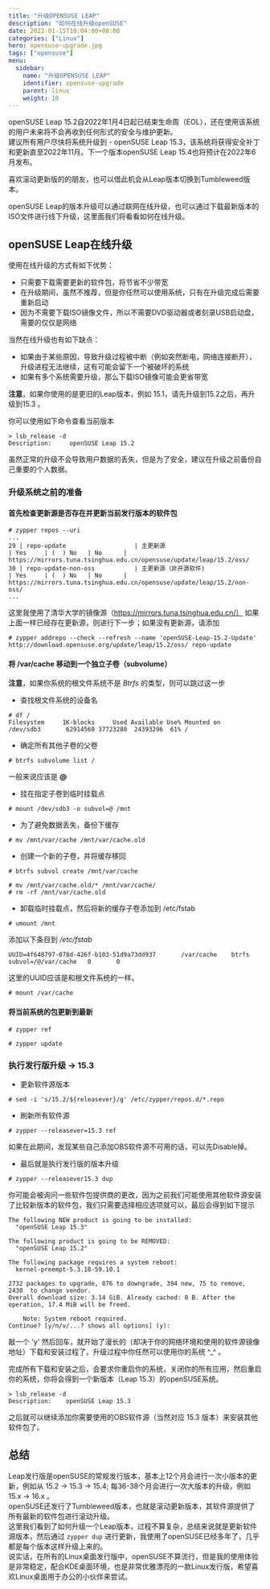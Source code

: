 ```yaml
---
title: "升级OPENSUSE LEAP"
description: "如何在线升级openSUSE"
date: 2022-01-15T10:04:00+08:00
categories: ["Linux"]
hero: opensuse-upgrade.jpg
tags: ["opensuse"]
menu:
  sidebar:
    name: "升级OPENSUSE LEAP"
    identifier: opensuse-upgrade
    parent: linux
    weight: 10
---
```


openSUSE Leap 15.2自2022年1月4日起已结束生命周（EOL），还在使用该系统的用户未来将不会再收到任何形式的安全与维护更新。  
建议所有用户尽快将系统升级到 - openSUSE Leap 15.3，该系统将获得安全补丁和更新直至2022年11月。下一个版本openSUSE Leap 15.4也将预计在2022年6月发布。  

喜欢滚动更新版的的朋友，也可以借此机会从Leap版本切换到Tumbleweed版本。  

openSUSE Leap的版本升级可以通过联网在线升级，也可以通过下载最新版本的ISO文件进行线下升级，这里面我们将看看如何在线升级。  

## openSUSE Leap在线升级

使用在线升级的方式有如下优势：  

- 只需要下载需要更新的软件包，将节省不少带宽  
- 在升级期间，虽然不推荐，但是你任然可以使用系统，只有在升级完成后需要重新启动  
- 因为不需要下载ISO镜像文件，所以不需要DVD驱动器或者刻录USB启动盘，需要的仅仅是网络  

当然在线升级也有如下缺点：  

- 如果由于某些原因，导致升级过程被中断（例如突然断电，网络连接断开），升级进程无法继续，这有可能会留下一个被破坏的系统  
- 如果有多个系统需要升级，那么下载ISO镜像可能会更省带宽  
  
**注意**，如果你使用的是更旧的Leap版本，例如 15.1，请先升级到15.2之后，再升级到15.3 。  

你可以使用如下命令查看当前版本  

```shell
> lsb_release -d
Description:     openSUSE Leap 15.2
```

虽然正常的升级不会导致用户数据的丢失，但是为了安全，建议在升级之前备份自己重要的个人数据。  

### 升级系统之前的准备

#### 首先检查更新源是否存在并更新当前发行版本的软件包

```shell
# zypper repos --uri
...
29 | repo-update                   | 主更新源                                                                              | Yes     | (  ) No   | No      | https://mirrors.tuna.tsinghua.edu.cn/opensuse/update/leap/15.2/oss/
30 | repo-update-non-oss           | 主更新源（非开源软件)                                                                 | Yes     | (  ) No   | No      | https://mirrors.tuna.tsinghua.edu.cn/opensuse/update/leap/15.2/non-oss/
...
```

这里我使用了清华大学的镜像源（https://mirrors.tuna.tsinghua.edu.cn/）
如果上面一样已经存在更新源，则进行下一步；如果没有更新源，请添加  

```shell
# zypper addrepo --check --refresh --name 'openSUSE-Leap-15.2-Update' http://download.opensuse.org/update/leap/15.2/oss/ repo-update
```

#### 将 /var/cache 移动到一个独立子卷（subvolume）

**注意**，如果你系统的根文件系统不是 *Btrfs* 的类型，则可以跳过这一步

- 查找根文件系统的设备名  
```shell
# df /
Filesystem     1K-blocks     Used Available Use% Mounted on
/dev/sdb3       62914560 37723280  24393296  61% /
```

- 确定所有其他子卷的父卷  
```shell
# btrfs subvolume list /
```
一般来说应该是 **@**   

- 挂在指定子卷到临时挂载点  
```shell
# mount /dev/sdb3 -o subvol=@ /mnt
```

- 为了避免数据丢失，备份下缓存  
```shell
# mv /mnt/var/cache /mnt/var/cache.old
```

- 创建一个新的子卷，并将缓存移回
```shell
# btrfs subvol create /mnt/var/cache

# mv /mnt/var/cache.old/* /mnt/var/cache/
# rm -rf /mnt/var/cache.old
```

- 卸载临时挂载点，然后将新的缓存子卷添加到 /etc/fstab  
```shell
# umount /mnt
```
添加以下条目到 */etc/fstab*  

```
UUID=4f648797-078d-426f-b103-51d9a73dd937       /var/cache    btrfs   subvol=/@/var/cache   0       0
```
这里的UUID应该是和根文件系统的一样。  

```shell
# mount /var/cache
```

#### 将当前系统的包更新到最新

```shell
# zypper ref

# zypper update
```

### 执行发行版升级 -> 15.3

- 更新软件源版本

```shell
# sed -i 's/15.2/${releasever}/g' /etc/zypper/repos.d/*.repo
```

- 刷新所有软件源

```shell
# zypper --releasever=15.3 ref
```

如果在此期间，发现某些自己添加OBS软件源不可用的话，可以先Disable掉。  

- 最后就是执行发行版的版本升级  

```shell
# zypper --releasever15.3 dup
```

你可能会被询问一些软件包提供商的更改，因为之前我们可能使用其他软件源安装了比较新版本的软件包，我们只需要选择相应选项就可以，最后会得到如下提示  

```
The following NEW product is going to be installed:
  "openSUSE Leap 15.3"

The following product is going to be REMOVED:
  "openSUSE Leap 15.2"

The following package requires a system reboot:
  kernel-preempt-5.3.18-59.10.1

2732 packages to upgrade, 876 to downgrade, 394 new, 75 to remove, 2430  to change vendor.
Overall download size: 3.14 GiB. Already cached: 0 B. After the operation, 17.4 MiB will be freed.

    Note: System reboot required.
Continue? [y/n/v/...? shows all options] (y):
```

敲一个 'y' 然后回车，就开始了漫长的（却决于你的网络环境和使用的软件源镜像地址）下载和安装过程了，升级过程中你任然可以使用你的系统 ^_^ 。  

完成所有下载和安装之后，会要求你重启你的系统，关闭你的所有应用，然后重启你的系统，你将会得到一个新版本（Leap 15.3）的openSUSE系统。  

```shell
> lsb_release -d
Description:    openSUSE Leap 15.3
```

之后就可以继续添加你需要使用的OBS软件源（当然对应 15.3 版本）来安装其他软件包了。

## 总结

Leap发行版是openSUSE的常规发行版本，基本上12个月会进行一次小版本的更新，例如从 15.2 -> 15.3 -> 15.4; 每36-38个月会进行一次大版本的升级，例如 15.x -> 16.x 。  
openSUSE还发行了Tumbleweed版本，也就是滚动更新版本，其软件源提供了所有最新的软件包进行滚动升级。  
这里我们看到了如何升级一个Leap版本，过程不算复杂，总结来说就是更新软件源版本，然后通过 `zypper dup` 进行更新，我使用了openSUSE已经多年了，几乎都是每个版本这样升级上来的。  
说实话，在所有的Linux桌面发行版中，openSUSE不算流行，但是我的使用体验是非常稳定，配合KDE桌面环境，也是非常优雅漂亮的一款Linux发行版，希望喜欢Linux桌面用于办公的小伙伴来尝试。